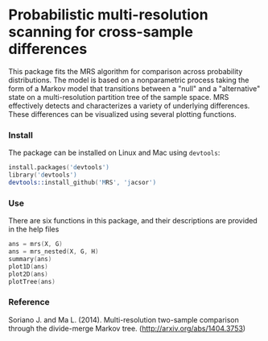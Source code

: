 Probabilistic multi-resolution scanning for cross-sample differences
================================

This package fits the MRS algorithm for comparison across probability distributions. 
The model is based on a nonparametric process taking the form of a Markov model that transitions 
between a "null" and a "alternative" state on a multi-resolution partition tree of the sample space.
MRS effectively detects and characterizes a variety of underlying differences. 
These differences can be visualized using several plotting functions.

### Install
The package can be installed on Linux and Mac using `devtools`:

```S
install.packages('devtools')
library('devtools')
devtools::install_github('MRS', 'jacsor')
```

### Use
There are six functions in this package, and their descriptions are provided in the help files

```S
ans = mrs(X, G)
ans = mrs_nested(X, G, H)
summary(ans)
plot1D(ans)
plot2D(ans)
plotTree(ans)
```

### Reference
Soriano J. and Ma L. (2014). Multi-resolution two-sample comparison through the divide-merge Markov tree. (http://arxiv.org/abs/1404.3753)